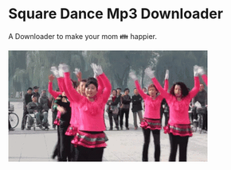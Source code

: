 # Square Dance Mp3 Downloader

A Downloader to make your mom 👪 happier.

![Square Dance](square-dance-dance.gif)